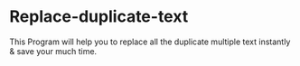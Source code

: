 # Replace-duplicate-text
This Program will help you to replace all the duplicate multiple text instantly &amp; save your much time.
